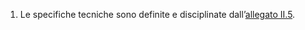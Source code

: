 1. Le specifiche tecniche sono definite e disciplinate dall’[allegato II.5](/index.html?section=attachment-2-5&version=1).
